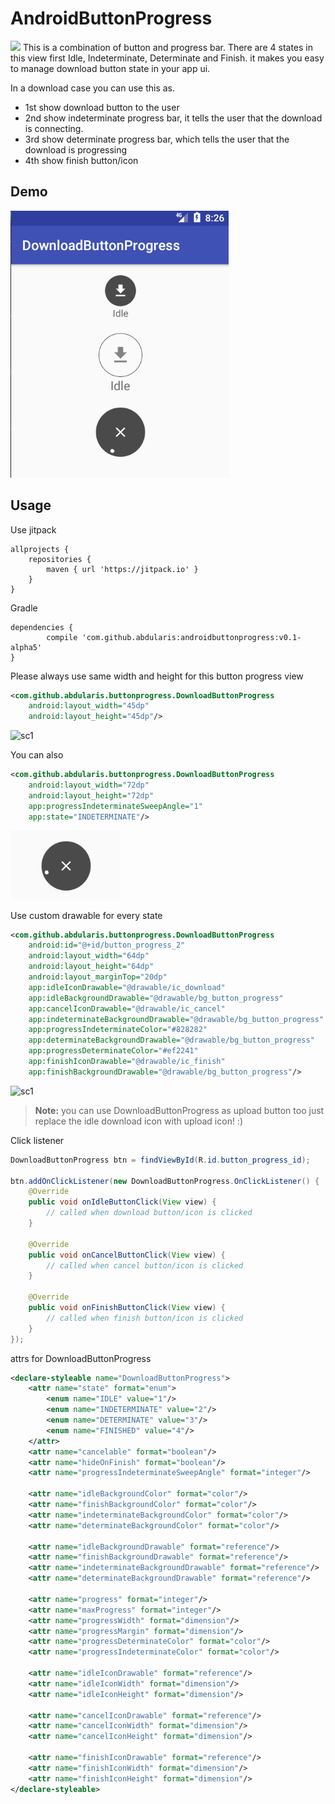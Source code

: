 # AndroidButtonProgress
[![](https://jitpack.io/v/abdularis/AndroidButtonProgress.svg)](https://jitpack.io/#abdularis/AndroidButtonProgress)
This is a combination of button and progress bar. There are 4 states in this view first Idle, Indeterminate, Determinate and Finish. it makes you easy to manage download button state in your app ui.

In a download case you can use this as.

- 1st show download button to the user
- 2nd show indeterminate progress bar, it tells the user that the download is connecting.
- 3rd show determinate progress bar, which tells the user that the download is progressing
- 4th show finish button/icon

## Demo
![demo](screenshot/demo.gif)

## Usage
Use jitpack
~~~
allprojects {
	repositories {
		maven { url 'https://jitpack.io' }
	}
}
~~~
Gradle
~~~
dependencies {
        compile 'com.github.abdularis:androidbuttonprogress:v0.1-alpha5'
}
~~~

Please always use same width and height for this button progress view
~~~xml
<com.github.abdularis.buttonprogress.DownloadButtonProgress
	android:layout_width="45dp"
	android:layout_height="45dp"/>
~~~
![sc1](screenshot/sc1.png)

You can also
~~~xml
<com.github.abdularis.buttonprogress.DownloadButtonProgress
	android:layout_width="72dp"
	android:layout_height="72dp"
	app:progressIndeterminateSweepAngle="1"
	app:state="INDETERMINATE"/>
~~~
![demo1](screenshot/demo1.gif)


Use custom drawable for every state
~~~xml
<com.github.abdularis.buttonprogress.DownloadButtonProgress
	android:id="@+id/button_progress_2"
	android:layout_width="64dp"
	android:layout_height="64dp"
	android:layout_marginTop="20dp"
	app:idleIconDrawable="@drawable/ic_download"
	app:idleBackgroundDrawable="@drawable/bg_button_progress"
	app:cancelIconDrawable="@drawable/ic_cancel"
	app:indeterminateBackgroundDrawable="@drawable/bg_button_progress"
	app:progressIndeterminateColor="#828282"
	app:determinateBackgroundDrawable="@drawable/bg_button_progress"
	app:progressDeterminateColor="#ef2241"
	app:finishIconDrawable="@drawable/ic_finish"
	app:finishBackgroundDrawable="@drawable/bg_button_progress"/>
~~~
![sc1](screenshot/sc2.png)

> **Note:** you can use DownloadButtonProgress as upload button too just replace the idle download icon with upload icon! :)


Click listener
~~~java
DownloadButtonProgress btn = findViewById(R.id.button_progress_id);

btn.addOnClickListener(new DownloadButtonProgress.OnClickListener() {
	@Override
	public void onIdleButtonClick(View view) {
		// called when download button/icon is clicked
	}

	@Override
	public void onCancelButtonClick(View view) {
		// called when cancel button/icon is clicked
	}

	@Override
	public void onFinishButtonClick(View view) {
		// called when finish button/icon is clicked
	}
});
~~~
attrs for DownloadButtonProgress
~~~xml
<declare-styleable name="DownloadButtonProgress">
	<attr name="state" format="enum">
		<enum name="IDLE" value="1"/>
		<enum name="INDETERMINATE" value="2"/>
		<enum name="DETERMINATE" value="3"/>
		<enum name="FINISHED" value="4"/>			
	</attr>
	<attr name="cancelable" format="boolean"/>
	<attr name="hideOnFinish" format="boolean"/>
	<attr name="progressIndeterminateSweepAngle" format="integer"/>

	<attr name="idleBackgroundColor" format="color"/>
	<attr name="finishBackgroundColor" format="color"/>
	<attr name="indeterminateBackgroundColor" format="color"/>
	<attr name="determinateBackgroundColor" format="color"/>

	<attr name="idleBackgroundDrawable" format="reference"/>
	<attr name="finishBackgroundDrawable" format="reference"/>
	<attr name="indeterminateBackgroundDrawable" format="reference"/>
	<attr name="determinateBackgroundDrawable" format="reference"/>

	<attr name="progress" format="integer"/>
	<attr name="maxProgress" format="integer"/>
	<attr name="progressWidth" format="dimension"/>
	<attr name="progressMargin" format="dimension"/>
	<attr name="progressDeterminateColor" format="color"/>
	<attr name="progressIndeterminateColor" format="color"/>

	<attr name="idleIconDrawable" format="reference"/>
	<attr name="idleIconWidth" format="dimension"/>
	<attr name="idleIconHeight" format="dimension"/>

	<attr name="cancelIconDrawable" format="reference"/>
	<attr name="cancelIconWidth" format="dimension"/>
	<attr name="cancelIconHeight" format="dimension"/>

	<attr name="finishIconDrawable" format="reference"/>
	<attr name="finishIconWidth" format="dimension"/>
	<attr name="finishIconHeight" format="dimension"/>
</declare-styleable>
~~~